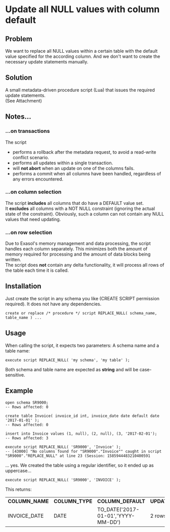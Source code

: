 # Update all NULL values with column default 
## Problem

We want to replace all NULL values within a certain table with the default value specified for the according column. And we don't want to create the necessary update statements manually.

## Solution

A small metadata-driven procedure script (Lua) that issues the required update statements.   
(See Attachment)

## Notes...

### ...on transactions

The script

* performs a rollback after the metadata request, to avoid a read-write conflict scenario.
* performs all updates within a single transaction.
* will **not abort** when an update on one of the columns fails.
* performs a commit when all columns have been handled, regardless of any errors encountered.

### ...on column selection

The script **includes** all columns that do have a DEFAULT value set.  
It **excludes** all columns with a NOT NULL constraint (ignoring the actual state of the constraint). Obviously, such a column can not contain any NULL values that need updating.

### ...on row selection

Due to Exasol's memory management and data processing, the script handles each column separately. This minimizes both the amount of memory required for processing and the amount of data blocks being written.  
The script does **not** contain any delta functionality, it will process all rows of the table each time it is called.

## Installation

Just create the script in any schema you like (CREATE SCRIPT permission required). It does not have any dependencies.


```"code-sql"
create or replace /* procedure */ script REPLACE_NULL( schema_name, table_name ) ... 
```
## Usage

When calling the script, it expects two parameters: A schema name and a table name:


```"code-sql"
execute script REPLACE_NULL( 'my schema', 'my table' ); 
```
Both schema and table name are expected as **string** and will be case-sensitive.

## Example


```"code-sql"
open schema SR9000;
-- Rows affected: 0

create table Invoice( invoice_id int, invoice_date date default date '2017-01-01' );
-- Rows affected: 0

insert into Invoice values (1, null), (2, null), (3, '2017-02-01');
-- Rows affected: 3

execute script REPLACE_NULL( 'SR9000', 'Invoice' );
-- [43000] "No columns found for "SR9000"."Invoice"" caught in script "SR9000"."REPLACE_NULL" at line 23 (Session: 1585944483210400591
```
... yes. We created the table using a regular identifier, so it ended up as uppercase...


```"code-sql"
execute script REPLACE_NULL( 'SR9000', 'INVOICE' ); 
```
This returns:



|  |  |  |  |
| --- | --- | --- | --- |
| **COLUMN_NAME** | **COLUMN_TYPE** | **COLUMN_DEFAULT** | **UPDATE_RESULT** |
| INVOICE_DATE | DATE | TO_DATE('2017-01-01','YYYY-MM-DD') | 2 rows updated |

